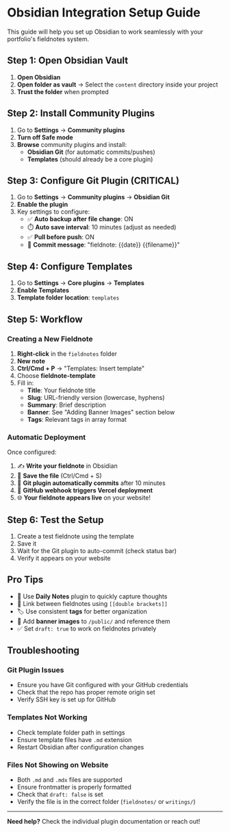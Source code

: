 # Obsidian Integration Setup Guide

This guide will help you set up Obsidian to work seamlessly with your portfolio's fieldnotes system.

## Step 1: Open Obsidian Vault

1. **Open Obsidian**
2. **Open folder as vault** → Select the `content` directory inside your project
3. **Trust the folder** when prompted

## Step 2: Install Community Plugins

1. Go to **Settings** → **Community plugins**
2. **Turn off Safe mode**
3. **Browse** community plugins and install:
   - **Obsidian Git** (for automatic commits/pushes)
   - **Templates** (should already be a core plugin)

## Step 3: Configure Git Plugin (CRITICAL)

1. Go to **Settings** → **Community plugins** → **Obsidian Git**
2. **Enable the plugin**
3. Key settings to configure:
   - ✅ **Auto backup after file change**: ON
   - ⏱️ **Auto save interval**: 10 minutes (adjust as needed)
   - ✅ **Pull before push**: ON
   - 📝 **Commit message**: "fieldnote: {{date}} {{filename}}"

## Step 4: Configure Templates

1. Go to **Settings** → **Core plugins** → **Templates**
2. **Enable Templates**
3. **Template folder location**: `templates`

## Step 5: Workflow

### Creating a New Fieldnote

1. **Right-click** in the `fieldnotes` folder
2. **New note**
3. **Ctrl/Cmd + P** → "Templates: Insert template"
4. Choose **fieldnote-template**
5. Fill in:
   - **Title**: Your fieldnote title
   - **Slug**: URL-friendly version (lowercase, hyphens)
   - **Summary**: Brief description
   - **Banner**: See "Adding Banner Images" section below
   - **Tags**: Relevant tags in array format

### Automatic Deployment

Once configured:
1. ✍️ **Write your fieldnote** in Obsidian
2. 💾 **Save the file** (Ctrl/Cmd + S)
3. 🤖 **Git plugin automatically commits** after 10 minutes
4. 🚀 **GitHub webhook triggers Vercel deployment**
5. 🌐 **Your fieldnote appears live** on your website!

## Step 6: Test the Setup

1. Create a test fieldnote using the template
2. Save it
3. Wait for the Git plugin to auto-commit (check status bar)
4. Verify it appears on your website

## Pro Tips

- 📁 Use **Daily Notes** plugin to quickly capture thoughts
- 🔗 Link between fieldnotes using `[[double brackets]]`
- 🏷️ Use consistent **tags** for better organization
- 📸 Add **banner images** to `/public/` and reference them
- ✅ Set `draft: true` to work on fieldnotes privately

## Troubleshooting

### Git Plugin Issues
- Ensure you have Git configured with your GitHub credentials
- Check that the repo has proper remote origin set
- Verify SSH key is set up for GitHub

### Templates Not Working
- Check template folder path in settings
- Ensure template files have `.md` extension
- Restart Obsidian after configuration changes

### Files Not Showing on Website
- Both `.md` and `.mdx` files are supported
- Ensure frontmatter is properly formatted
- Check that `draft: false` is set
- Verify the file is in the correct folder (`fieldnotes/` or `writings/`)

---

**Need help?** Check the individual plugin documentation or reach out! 